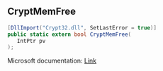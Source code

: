 ## CryptMemFree

```csharp
[DllImport("Crypt32.dll", SetLastError = true)]
public static extern bool CryptMemFree(
   IntPtr pv
);
```

Microsoft documentation: [Link](https://docs.microsoft.com/en-us/windows/win32/api/wincrypt/nf-wincrypt-cryptmemfree)
